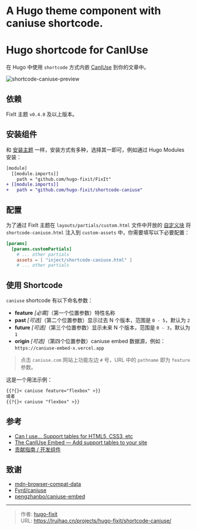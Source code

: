 # A Hugo theme component with caniuse shortcode.

# Hugo shortcode for CanIUse

在 Hugo 中使用 `shortcode` 方式内嵌 [CanIUse](https://caniuse.com/) 到你的文章中。

![shortcode-caniuse-preview](https://github.com/hugo-fixit/shortcode-caniuse/assets/33419593/3722adc9-0759-4f9c-b381-7f0e6e1c101b)

## 依赖

FixIt 主题 `v0.4.0` 及以上版本。

## 安装组件

和 [安装主题](https://fixit.lruihao.cn/zh-cn/documentation/installation/) 一样，安装方式有多种，选择其一即可，例如通过 Hugo Modules 安装：

```diff {title="hugo.toml"}
[module]
  [[module.imports]]
    path = "github.com/hugo-fixit/FixIt"
+ [[module.imports]]
+   path = "github.com/hugo-fixit/shortcode-caniuse"
```

## 配置

为了通过 FixIt 主题在 `layouts/partials/custom.html` 文件中开放的 [自定义块](https://fixit.lruihao.cn/references/blocks/) 将 `shortcode-caniuse.html` 注入到 `custom-assets` 中，你需要填写以下必要配置：

```toml
[params]
  [params.customPartials]
    # ... other partials
    assets = [ "inject/shortcode-caniuse.html" ]
    # ... other partials
```

## 使用 Shortcode

`caniuse` shortcode 有以下命名参数：

- **feature** _[必需]_（第一个位置参数）特性名称
- **past** _[可选]_（第二个位置参数）显示过去 N 个版本，范围是 `0 - 5`，默认为 `2`
- **future** _[可选]_（第三个位置参数）显示未来 N 个版本，范围是 `0 - 3`，默认为 `1`
- **origin** _[可选]_（第四个位置参数）caniuse embed 数据源，例如：`https://caniuse-embed-x.vercel.app`

> 点击 `caniuse.com` 网站上功能左边 `#` 号，URL 中的 `pathname` 即为 `feature` 参数。

这是一个用法示例：

```markdown
{{?{}< caniuse feature="flexbox" >}}
或者
{{?{}< caniuse "flexbox" >}}
```

## 参考

- [Can I use… Support tables for HTML5, CSS3, etc](https://caniuse.com/)
- [The CanIUse Embed — Add support tables to your site](https://caniuse-embed.vercel.app/)
- [贡献指南 / 开发组件](https://fixit.lruihao.cn/zh-cn/contributing/components/)

## 致谢

- [mdn-browser-compat-data](https://github.com/mdn/browser-compat-data)
- [Fyrd/caniuse](https://github.com/Fyrd/caniuse)
- [pengzhanbo/caniuse-embed](https://github.com/pengzhanbo/caniuse-embed)


---

> 作者: [hugo-fixit](https://github.com/hugo-fixit)  
> URL: https://lruihao.cn/projects/hugo-fixit/shortcode-caniuse/  

